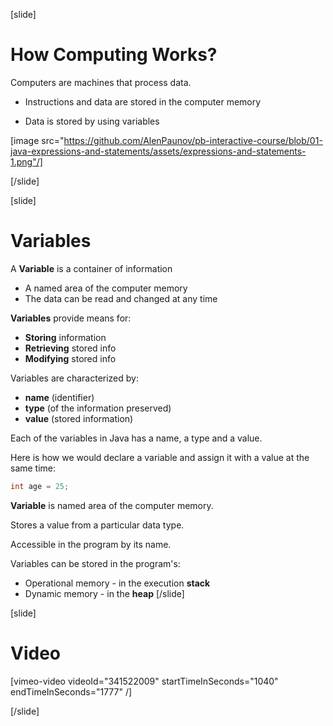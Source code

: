 [slide]
# How Computing Works?
Computers are machines that process data.

* Instructions and data are stored in the computer memory

* Data is stored by using variables

[image src="https://github.com/AlenPaunov/pb-interactive-course/blob/01-java-expressions-and-statements/assets/expressions-and-statements-1.png"/]

[/slide]

[slide]
# Variables
A **Variable** is a container of information

* A named area of the computer memory 
* The data can be read and changed at any time

**Variables** provide means for:

* **Storing** information
* **Retrieving** stored info
* **Modifying** stored info

Variables are characterized by:

* **name** (identifier)
* **type** (of the information preserved)
* **value** (stored information)

Each of the variables in Java has a name, a type and a value. 

Here is how we would declare a variable and assign it with a value at the same time:

```java
int age = 25;
```
**Variable** is named area of the computer memory.

Stores a value from a particular data type.

Accessible in the program by its name.

Variables can be stored in the program's:
  * Operational memory - in the execution **stack**
  * Dynamic memory - in the **heap**
[/slide]

[slide]
# Video

[vimeo-video videoId="341522009" startTimeInSeconds="1040" endTimeInSeconds="1777" /]

[/slide]